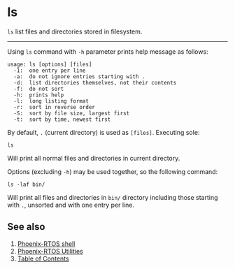 # ls

`ls` list files and directories stored in filesystem.

---

Using `ls` command with `-h` parameter prints help message as follows:

```console
usage: ls [options] [files]
  -1:  one entry per line
  -a:  do not ignore entries starting with .
  -d:  list directories themselves, not their contents
  -f:  do not sort
  -h:  prints help
  -l:  long listing format
  -r:  sort in reverse order
  -S:  sort by file size, largest first
  -t:  sort by time, newest first
```

By default, `.` (current directory) is used as `[files]`. Executing sole:

```console
ls
```

Will print all normal files and directories in current directory.

Options (excluding `-h`) may be used together, so the following command:

```console
ls -laf bin/
```

Will print all files and directories in `bin/` directory including those starting with `.`, unsorted and with one entry
per line.

## See also

1. [Phoenix-RTOS shell](../index.md)
2. [Phoenix-RTOS Utilities](../../index.md)
3. [Table of Contents](../../../index.md)
